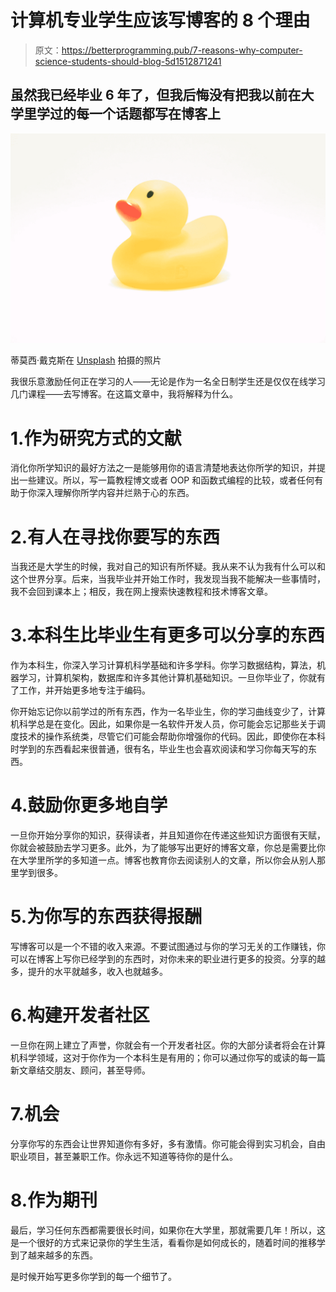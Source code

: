 # 计算机专业学生应该写博客的 8 个理由

> 原文：<https://betterprogramming.pub/7-reasons-why-computer-science-students-should-blog-5d1512871241>

## 虽然我已经毕业 6 年了，但我后悔没有把我以前在大学里学过的每一个话题都写在博客上

![](img/4d53599911fe4af3a4e5b1fecd2b119a.png)

蒂莫西·戴克斯在 [Unsplash](https://unsplash.com?utm_source=medium&utm_medium=referral) 拍摄的照片

我很乐意激励任何正在学习的人——无论是作为一名全日制学生还是仅仅在线学习几门课程——去写博客。在这篇文章中，我将解释为什么。

# 1.作为研究方式的文献

消化你所学知识的最好方法之一是能够用你的语言清楚地表达你所学的知识，并提出一些建议。所以，写一篇教程博文或者 OOP 和函数式编程的比较，或者任何有助于你深入理解你所学内容并烂熟于心的东西。

# 2.有人在寻找你要写的东西

当我还是大学生的时候，我对自己的知识有所怀疑。我从来不认为我有什么可以和这个世界分享。后来，当我毕业并开始工作时，我发现当我不能解决一些事情时，我不会回到课本上；相反，我在网上搜索快速教程和技术博客文章。

# 3.本科生比毕业生有更多可以分享的东西

作为本科生，你深入学习计算机科学基础和许多学科。你学习数据结构，算法，机器学习，计算机架构，数据库和许多其他计算机基础知识。一旦你毕业了，你就有了工作，并开始更多地专注于编码。

你开始忘记你以前学过的所有东西，作为一名毕业生，你的学习曲线变少了，计算机科学总是在变化。因此，如果你是一名软件开发人员，你可能会忘记那些关于调度技术的操作系统类，尽管它们可能会帮助你增强你的代码。因此，即使你在本科时学到的东西看起来很普通，很有名，毕业生也会喜欢阅读和学习你每天写的东西。

# 4.鼓励你更多地自学

一旦你开始分享你的知识，获得读者，并且知道你在传递这些知识方面很有天赋，你就会被鼓励去学习更多。此外，为了能够写出更好的博客文章，你总是需要比你在大学里所学的多知道一点。博客也教育你去阅读别人的文章，所以你会从别人那里学到很多。

# 5.为你写的东西获得报酬

写博客可以是一个不错的收入来源。不要试图通过与你的学习无关的工作赚钱，你可以在博客上写你已经学到的东西时，对你未来的职业进行更多的投资。分享的越多，提升的水平就越多，收入也就越多。

# 6.构建开发者社区

一旦你在网上建立了声誉，你就会有一个开发者社区。你的大部分读者将会在计算机科学领域，这对于你作为一个本科生是有用的；你可以通过你写的或读的每一篇新文章结交朋友、顾问，甚至导师。

# 7.机会

分享你写的东西会让世界知道你有多好，多有激情。你可能会得到实习机会，自由职业项目，甚至兼职工作。你永远不知道等待你的是什么。

# 8.作为期刊

最后，学习任何东西都需要很长时间，如果你在大学里，那就需要几年！所以，这是一个很好的方式来记录你的学生生活，看看你是如何成长的，随着时间的推移学到了越来越多的东西。

是时候开始写更多你学到的每一个细节了。